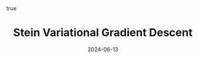 ---
order: 4
title: Stein Variational Gradient Descent
date: 2024-06-13
categories: [Machine Learning Techs, Bayesian Deep Learning]
tags: [Deep Learning, Bayesian, Variational Inference, Objective Function]
math: true
description: >-
    <ul type="square">
    <li><strong>Title</strong>: <a href="
    https://doi.org/10.48550/arXiv.1608.04471"><code>Stein Variational Gradient Descent: A General Purpose Bayesian Inference Algorithm</code></a></li>
    <li><strong>Published</strong>: <em>2016</em></li>
    </ul>
image:
    path: /_post_refer_img/BayesianDeepLearning/Thumbnail.jpg
---